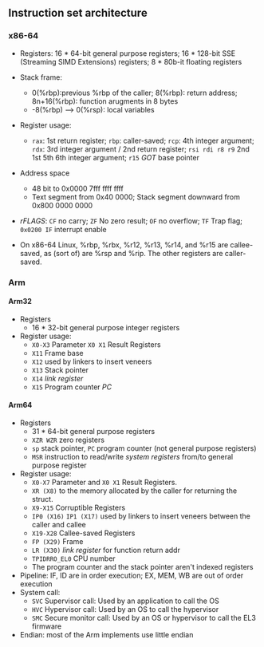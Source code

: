 ## Instruction set architecture
### x86-64  
  - Registers: 16 * 64-bit general purpose registers; 16 * 128-bit SSE (Streaming SIMD Extensions) registers; 8 * 80b-it floating registers
  - Stack frame:
    - 0(%rbp):previous %rbp of the caller; 8(%rbp): return address; 8n+16(%rbp): function arugments in 8 bytes
    - -8(%rbp) --> 0(%rsp): local variables
  - Register usage:
    - `rax`: 1st return register;  `rbp`: caller-saved; `rcp`: 4th integer argument; `rdx`: 3rd integer argument / 2nd return register; `rsi rdi r8 r9` 2nd 1st 5th 6th integer argument; `r15` _GOT_ base pointer
  - Address space
      - 48 bit to 0x0000 7fff ffff ffff
      - Text segment from 0x40 0000; Stack segment downward from 0x800 0000 0000
  - _rFLAGS_: `CF` no carry; `ZF` No zero result; `OF` no overflow; `TF` Trap flag; `0x0200 IF` interrupt enable


  - On x86-64 Linux, %rbp, %rbx, %r12, %r13, %r14, and %r15 are callee-saved, as (sort of) are %rsp and %rip. The other registers are caller-saved.

### Arm
#### Arm32
  - Registers
    - 16 * 32-bit general purpose integer registers
  - Register usage:
    - `X0-X3` Parameter `X0 X1` Result Registers
    - `X11` Frame base
    - `X12` used by linkers to insert veneers
    - `X13` Stack pointer
    - `X14` _link register_
    - `X15` Program counter _PC_
#### Arm64
  - Registers
    - 31 * 64-bit general purpose registers
    - `XZR WZR` zero registers
    - `sp` stack pointer, `PC` program counter (not general purpose registers)
    - `MSR` instruction to read/write _system registers_ from/to general purpose register
  - Register usage:
      - `X0-X7` Parameter and `X0 X1` Result Registers.
      - `XR (X8)` to the memory allocated by the caller for returning the struct.
      - `X9-X15` Corruptible Registers
      - `IP0 (X16)` `IP1 (X17)` used by linkers to insert veneers between the caller and callee
      - `X19-X28` Callee-saved Registers
      - `FP (X29)` Frame
      - `LR (X30)` _link register_ for function return addr
      - `TPIDRRO_EL0` CPU number
      - The program counter and the stack pointer aren't indexed registers
  - Pipeline: IF, ID are in order execution; EX, MEM, WB are out of order execution
  - System call:
    - `SVC` Supervisor call: Used by an application to call the OS
    - `HVC` Hypervisor call: Used by an OS to call the hypervisor
    - `SMC` Secure monitor call: Used by an OS or hypervisor to call the EL3 firmware
  - Endian: most of the Arm implements use little endian  
